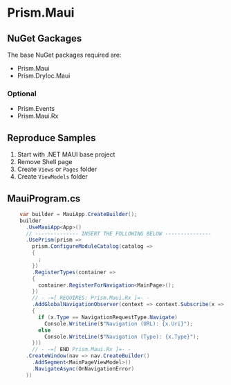 # Prism.Maui

## NuGet Gackages

The base NuGet packages required are:

* Prism.Maui
* Prism.DryIoc.Maui

### Optional

* Prism.Events
* Prism.Maui.Rx

## Reproduce Samples

1. Start with .NET MAUI base project
2. Remove Shell page
3. Create `Views` or `Pages` folder
4. Create `ViewModels` folder

## MauiProgram.cs

```cs
    var builder = MauiApp.CreateBuilder();
    builder
      .UseMauiApp<App>()
      // -------------- INSERT THE FOLLOWING BELOW ---------------
      .UsePrism(prism =>
        prism.ConfigureModuleCatalog(catalog =>
        {
          ;
        })
        .RegisterTypes(container =>
        {
          container.RegisterForNavigation<MainPage>();
        })
        // - -=[ REQUIRES: Prism.Maui.Rx ]=- -
        .AddGlobalNavigationObserver(context => context.Subscribe(x =>
        {
          if (x.Type == NavigationRequestType.Navigate)
            Console.WriteLine($"Navigation (URL): {x.Uri}");
          else
            Console.WriteLine($"Navigation (Type): {x.Type}");
        }))
        // - -=[ END Prism.Maui.Rx ]=- -
      .CreateWindow(nav => nav.CreateBuilder()
        .AddSegment<MainPageViewModel>()
        .NavigateAsync(OnNavigationError)
      ))
```
